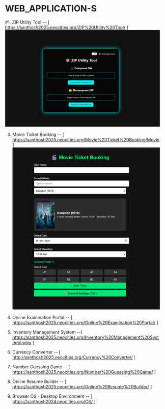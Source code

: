 # WEB_APPLICATION-S

#1. ZIP Utility Tool -- [ https://santhosh2025.neocities.org/ZIP%20Utility%20Tool/ ]
 ![image alt](https://github.com/A-Santhosh-Hub/WEB_APPLICATION-S/blob/main/ZIP%20Utility%20Tool/Screenshot%202025-07-03%20204317.png)




3. Movie Ticket Booking -- [ https://santhosh2025.neocities.org/Movie%20Ticket%20Booking/Movie ] ![image alt](https://github.com/A-Santhosh-Hub/WEB_APPLICATION-S/blob/main/Movie%20Ticket%20Booking/1%20(2).png)

   
5. Online Examination Portal  --  [ https://santhosh2025.neocities.org/Online%20Examination%20Portal/ ]
6. Inventory Management System  --[ https://santhosh2025.neocities.org/Inventory%20Management%20System/Index ]
7. Currency Converter -- [ http://santhosh2025.neocities.org/Currency%20Converter/ ]
8. Number Guessing Game  -- [ https://santhosh2025.neocities.org/Number%20Guessing%20Game/ ]
9. Online Resume Builder -- [ https://santhosh2025.neocities.org/Online%20Resume%20Builder/ ]
10. Browser OS - Desktop Environment -- [ https://santhosh2024.neocities.org/OS/ ]
